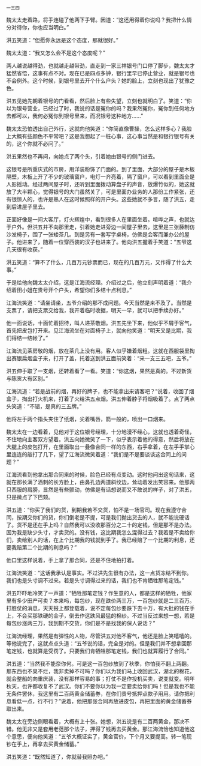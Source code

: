     一三四 

   魏太太走着路，将手连碰了他两下手臂。因道：“这还用得着你说吗？我把什么情分对待你，你也应当明白。”

   洪五笑道：“但愿你永远是这个态度，那就很好。”

   魏太太道：“我又怎么会不是这个态度呢？”

   两人越说越得劲，也就越走越带劲，直走到一家三祥银号门口停了脚步，魏太太才猛然省悟，这事有点不对。现在已是四点多钟，银行里早已停止营业，就是银号也不会例外。这个时候，到银号里去开个什么户头？她的脸上，立刻也现出了犹豫之色。

   洪五见她先朝着银号的门看看，然后脸上有些失望，立刻也就明白了。笑道：“你以为银号营业，已经过了时，我说的话是冤你的吗？我果然冤你，冤你到任何地方去都可以，我何必冤你到银号里来，而况银号这种地方……”

   魏太太恐怕透出自己外行，这就向他笑道：“你简直像曹操，怎么这样多心？我脸上大概有些颜色不平常吧？这是我想起了一桩心事，这心事当然是和银行银号有关的，这个你就不必问了。”

   洪五果然也不再问，向她点了两个头，引着她由银号的侧门进去。

   这银号是所重庆式的市房，用洋装粉饰了门面的。到了里面，大部分的屋子是木板隔壁，木板上开了不少的玻璃窗户，电灯一齐亮着，隔了窗户，可以看到里面全是人影摇动。经过两间屋子时，还听到里面拨动算盘子的声音，放爆竹似的，她这就放了大半颗心，觉得银号的大门虽然关了，可是里面办业务的人那份工作紧张，还有很惊人的，也许是熟人在这时候照样的开户头。这些她就不多言，随了洪五，走到后进屋子里去。

   正面好像是一间大客厅，灯火辉煌中，看到很多人在里面坐着。喧哗之声，也就达于户外。但洪五并不向那里走，引着她走进旁边一间屋子里去，这里是三张藤制仿沙发椅子，围了一张矮茶几。到是另有一套写字桌椅，仿佛是会客而兼办公的屋子。他进来了，随着一位穿西装的汉子也进来了。他向洪五握着手笑道：“五爷这几天很有收获。”

   洪五笑道：“算不了什么，几百万元钞票而已，现在的几百万元，又作得了什么大事。”

   于是给他向魏太太介绍，这是江海流经理。介绍过之后，他立刻声明着道：“我介绍着田小姐在贵号开个户头，希望你们多结十点利息。”

   江海流笑道：“请坐请坐，五爷介绍的那不成问题。今天当然是来不及了。当然是支票了，请把支票交给我，我开着临时收据，明天一早，就可以把手续办好。”

   他一面说话，十面忙着招待，叫人递茶敬烟。洪五先坐下来，他似乎不屑于客气，首先把皮包打开来。见江海流坐在对面椅子上，就向他笑道：“明天又是比期，我们得结一结帐了。”

   江海流见茶房敬的烟，放在茶几上没有用。客人似乎嫌着烟粗。这就在西服袋里掏出赛银扁烟盒子来，打开了盖，托着送到洪五面前笑着：“来一支三五吧，五爷。”

   洪五伸手取了一支烟，还转着看了一看。笑道：“你这烟，果然是真的。不过新货与陈货大有区别。”

   江海流道：“若是战前的烟，再好的牌子，也不能拿出来请客吧？”说着，收回了烟盒子，掏出打火机来，打着了火给洪五点烟。洪五伸着脖子将烟吸着了。点了两点头笑道：“不错，是真的三五牌。”

   他将左手两个指头夹住了纸烟，尖着嘴唇，箭一般的，喷出一口烟来。

   魏太太在一边看着，见他对于这位银号经理，十分地漫不经心，这就也透着奇怪，不住地向主客双方望着。洪五向她微笑了一下，似乎表示着他的得意，然后将放在大腿上的皮包打开，在里面取出一叠像合同一样的东西，右手拿着，在左手手掌心里连连的敲打了几下，望了江海流微笑着道：“我们是不是要谈谈这合同上的问题？”

   江海流看到他拿出那合同来的时候，脸色已经有点变动。这时他问出这句话来，这就在那长满了酒刺的长方脸上，由鼻孔边两道斜纹边，耸动着发出笑容来。他那两只西服的肩膀，显然是有些颤动，仿佛是有话想说而又不敢说的样子，对了洪五，只是微点了下巴颏。

   洪五道：“你买了我们的货，到期我若不交货，怕不是一场官司。现在我遵守合同，按期交你们的货，你们倒老是不提，可是我们抛出货去的人，就不能说硬话了。货不是还在手上吗？自然我可以没收那百分之二十的定钱，但是那不是办法。因为我是缺少头寸，才卖货的。没有钱，这比期我怎么混得过去？我若是不卖给你们，卖给别人的话，在上个比期我的钱就到手了。我已经赔了一个比期的利息，还要我赔第二个比期的利息吗？”

   他口里这样说着，手上拿了那合同，还是不住地拍打着。

   江海流笑道：“这话我承认是事实。不过洪先生很有办法，这一点货冻结不到你。我们也是头寸调不过来。若是头寸调得过来的话，我们也不肯牺牲那笔定钱。”

   洪五吓吓地冷笑了一声道：“牺牲那笔定钱？作生意的人，都是这样的牺牲，他家里有多少田产可卖？本来吗，每包纱，现在跌价两三万，一百包纱就是二三百万。打胜仗的消息，天天报上都登载着，说不定每包纱要跌下去十万，有大批的钱在手上，不会买那铁硬的金子，倒去作这跌风最猛的棉纱。不过当反过来想一想，若是每包纱涨两三万，我到期不交货，你们是不是找我的保人说话？”

   江海流经理，果然是有弹性的人物，尽管洪五对他不客气，他还是脸上笑嘻嘻的。等他说完了，这就点点头道：“五爷说的话，完全是对的。但是我们并不想拿回那笔定钱，也就算是受罚了。只要我们肯牺牲那笔定钱，我们也就算履行了合同。”

   洪五道：“当然我不能奈你何。可是这一百包纱放到了秋季，你怕我不翻上两翻。那东西也不臭不烂，我非卖掉不可吗？你们以为我们马上收回武汉，湖北的棉花，就会整船的向重庆装，没有那样容易的事；打仗不是作投机买卖，说变就变。明年秋天，也许都收复不了武汉。你们不要你以为我一定要卖给你们吗！但是我也不能无条件罢休，我这里有二百两黄金储蓄券，在你们贵号抵押点款子用用。请你把利息看低一点，行不行？”说着，他把那张合同再放进皮包，再把里面的黄金储蓄券取出来。

   魏太太在旁边侧眼看着，大概有上十张。她想，洪五说是有二百两黄金，那决不错。他无非又是套用老范那个法子，押得了钱再去买黄金。那江海流恰也知道他这个意思，便向他笑道：“五爷大概证实了，黄金官价，下个月又要提高。转一笔现钞在手上，再拿去买黄金储蓄。”

   洪五笑道：“既然知道了，你就替我照办吧。”


